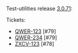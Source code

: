 Test-utilities release [3.0.71](https://github.com/maweeks/test-utilities/pull/80):

Tickets:

- [QWER-123](https://bob.atlassian.net/browse/QWER-123) [#79] 
- [QWER-234](https://bob.atlassian.net/browse/QWER-234) [#79] 
- [ZXCV-123](https://bob.atlassian.net/browse/ZXCV-123) [#78] 
